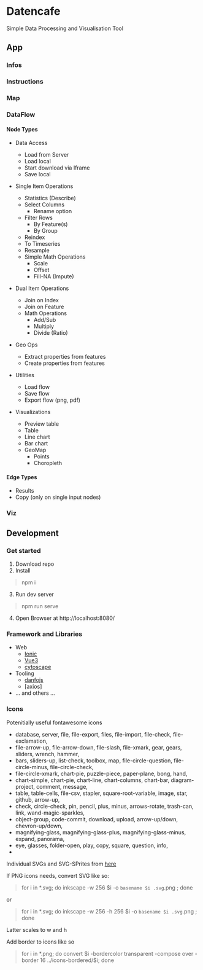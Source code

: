 # Datencafe
Simple Data Processing and Visualisation Tool

## App
### Infos


### Instructions



### Map



### DataFlow


#### Node Types

  * Data Access
    * Load from Server
    * Load local
    * Start download via Iframe
    * Save local

  * Single Item Operations
    * Statistics (Describe)
    * Select Columns
      * Rename option
    * Filter Rows
      * By Feature(s)
      * By Group
    * Reindex
    * To Timeseries
    * Resample
    * Simple Math Operations
      * Scale
      * Offset
      * Fill-NA (Impute)

  * Dual Item Operations
    * Join on Index
    * Join on Feature
    * Math Operations
      * Add/Sub
      * Multiply
      * Divide (Ratio)

  * Geo Ops
    * Extract properties from features
    * Create properties from features

  * Utilities
    * Load flow
    * Save flow
    * Export flow (png, pdf)

  * Visualizations
    * Preview table
    * Table
    * Line chart
    * Bar chart
    * GeoMap
      * Points
      * Choropleth



#### Edge Types

  * Results
  * Copy (only on single input nodes)



### Viz



## Development
### Get started

 1. Download repo
 2. Install
 > npm i
 3. Run dev server
 > npm run serve
 4. Open Browser at http://localhost:8080/ 


 

### Framework and Libraries
 * Web
   * [Ionic](https://ionicframework.com/docs) 
   * [Vue3](https://vuejs.org/)
   * [cytoscape]()
 * Tooling
   * [danfojs]()
   * [axios]
 * ... and others ...


### Icons

Potenitially useful fontawesome icons

 * database, server, file, file-export, files, file-import, file-check, file-exclamation,
 * file-arrow-up, file-arrow-down, file-slash, file-xmark, gear, gears, sliders, wrench, hammer, 
 * bars, sliders-up, list-check, toolbox, map, file-circle-question, file-circle-minus, file-circle-check,
 * file-circle-xmark, chart-pie, puzzle-piece, paper-plane, bong, hand, 
 * chart-simple, chart-pie, chart-line, chart-columns, chart-bar, diagram-project, comment, message,
 * table, table-cells, file-csv, stapler, square-root-variable, image, star, github, arrow-up,
 * check, circle-check, pin, pencil, plus, minus, arrows-rotate, trash-can, link, wand-magic-sparkles,
 * object-group, code-commit, download, upload, arrow-up/down, chevron-up/down,
 * magnifying-glass, magnifying-glass-plus, magnifying-glass-minus, expand, panorama,
 * eye, glasses, folder-open, play, copy, square, question, info,
 * 

Individual SVGs and SVG-SPrites from [here](https://fontawesome.com/download)

If PNG icons needs, convert SVG like so:

> for i in *.svg; do inkscape -w 256 $i -o `basename $i .svg`.png ; done

or 

> for i in *.svg; do inkscape -w 256 -h 256 $i -o `basename $i .svg`.png ; done

Latter scales to w and h

Add border to icons like so

> for i in *.png; do convert \$i -bordercolor transparent -compose over  -border 16 ../icons-bordered/$i; done

